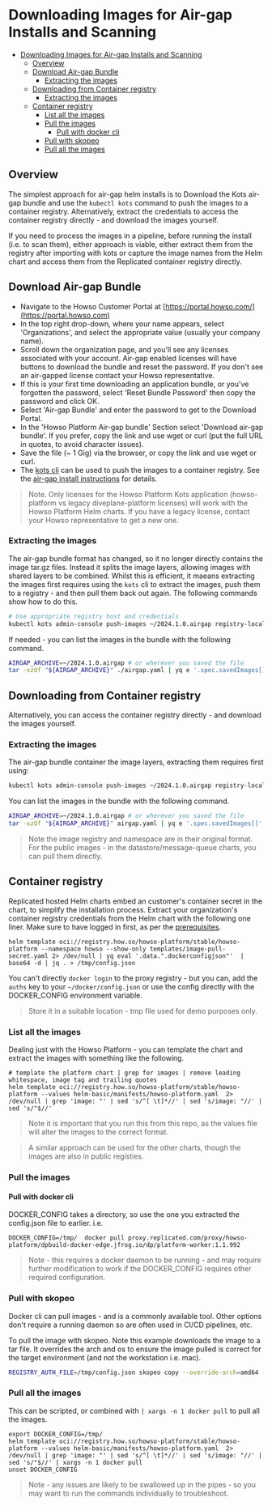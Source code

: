 # Downloading Images for Air-gap Installs and Scanning
- [Downloading Images for Air-gap Installs and Scanning](#downloading-images-for-air-gap-installs-and-scanning)
  - [Overview](#overview)
  - [Download Air-gap Bundle](#download-air-gap-bundle)
    - [Extracting the images](#extracting-the-images)
  - [Downloading from Container registry](#downloading-from-container-registry)
    - [Extracting the images](#extracting-the-images-1)
  - [Container registry](#container-registry)
    - [List all the images](#list-all-the-images)
    - [Pull the images](#pull-the-images)
      - [Pull with docker cli](#pull-with-docker-cli)
    - [Pull with skopeo](#pull-with-skopeo)
    - [Pull all the images](#pull-all-the-images)

## Overview 

The simplest approach for air-gap helm installs is to Download the Kots air-gap bundle and use the `kubectl kots` command to push the images to a container registry.  Alternatively, extract the credentials to access the container registry directly - and download the images yourself.

If you need to process the images in a pipeline, before running the install (i.e. to scan them), either approach is viable, either extract them from the registry after importing with kots or capture the image names from the Helm chart and access them from the Replicated container registry directly. 


## Download Air-gap Bundle

- Navigate to the Howso Customer Portal at [https://portal.howso.com/](https://portal.howso.com)
- In the top right drop-down, where your name appears, select 'Organizations', and select the appropriate value (usually your company name).
- Scroll down the organization page, and you'll see any licenses associated with your account.  Air-gap enabled licenses will have buttons to download the bundle and reset the password.  If you don't see an air-gapped license contact your Howso representative.
- If this is your first time downloading an application bundle, or you've forgotten the password, select 'Reset Bundle Password' then copy the password and click OK.
- Select 'Air-gap Bundle' and enter the password to get to the Download Portal.
- In the 'Howso Platform Air-gap bundle' Section select 'Download air-gap bundle'.  If you prefer, copy the link and use wget or curl (put the full URL in quotes, to avoid character issues).
- Save the file (~ 1 Gig) via the browser, or copy the link and use wget or curl. 
- The [kots cli](https://kots.io/kots-cli/) can be used to push the images to a container registry.  See the [air-gap install instructions](../helm-airgap/README.md) for details.

> Note. Only licenses for the Howso Platform Kots application (howso-platform vs legacy diveplane-platform licenses) will work with the Howso Platform Helm charts.  If you have a legacy license, contact your Howso representative to get a new one.

### Extracting the images 

The air-gap bundle format has changed, so it no longer directly contains the image tar.gz files.  Instead it splits the image layers, allowing images with shared layers to be combined.  Whilst this is efficient, it maeans extracting the images first requires using the `kots` cli to extract the images, push them to a registry - and then pull them back out again.  The following commands show how to do this.


```sh 
# Use appropriate registry host and credentials
kubectl kots admin-console push-images ~/2024.1.0.airgap registry-localhost:5000 --registry-username reguser --registry-password pw --namespace howso --skip-registry-check
```

If needed - you can list the images in the bundle with the following command. 
```sh
AIRGAP_ARCHIVE=~/2024.1.0.airgap # or wherever you saved the file
tar -xzOf "${AIRGAP_ARCHIVE}" ./airgap.yaml | yq e '.spec.savedImages[]' # The air-gap.yaml file contains a list of the images in the bundle - if you don't have yq just remove that piped cmd
```


## Downloading from Container registry

Alternatively, you can access the container registry directly - and download the images yourself.

### Extracting the images 

The air-gap bundle container the image layers, extracting them requires first using:
```sh
kubectl kots admin-console push-images ~/2024.1.0.airgap registry-localhost:5000 --registry-username reguser --registry-password pw --namespace howso --skip-registry-check
```

You can list the images in the bundle with the following command. 
```sh
AIRGAP_ARCHIVE=~/2024.1.0.airgap # or wherever you saved the file
tar -xzOf "${AIRGAP_ARCHIVE}" airgap.yaml | yq e '.spec.savedImages[]' # The airgap.yaml file contains a list of the images in the bundle - if you don't have yq just remove the piped cmd
```
> Note the image registry and namespace are in their original format.  For the public images - in the datastore/message-queue charts, you can pull them directly.

## Container registry 

Replicated hosted Helm charts embed an customer's container secret in the chart, to simplify the installation process.  Extract your organization's container registry credentials from the Helm chart with the following one liner.  Make sure to have logged in first, as per the [prerequisites](../prereqs/README.md).
```
helm template oci://registry.how.so/howso-platform/stable/howso-platform --namespace howso --show-only templates/image-pull-secret.yaml 2> /dev/null | yq eval '.data.".dockerconfigjson"'  | base64 -d | jq . > /tmp/config.json
```

You can't directly `docker login` to the proxy registry - but you can, add the `auths` key to your `~/docker/config.json` or use the config directly with the DOCKER_CONFIG environment variable.
> Store it in a suitable location - tmp file used for demo purposes only.

### List all the images

Dealing just with the Howso Platform - you can template the chart and extract the images with something like the following.
```
# template the platform chart | grep for images | remove leading whitespace, image tag and trailing quotes 
helm template oci://registry.how.so/howso-platform/stable/howso-platform --values helm-basic/manifests/howso-platform.yaml  2> /dev/null | grep 'image: "' | sed 's/^[ \t]*//' | sed 's/image: "//' | sed 's/"$//'
```
> Note it is important that you run this from this repo, as the values file will alter the images to the correct format.

> A similar approach can be used for the other charts, though the images are also in public registies. 

### Pull the images

#### Pull with docker cli 
DOCKER_CONFIG takes a directory, so use the one you extracted the config.json file to earlier.
i.e.
```
DOCKER_CONFIG=/tmp/  docker pull proxy.replicated.com/proxy/howso-platform/dpbuild-docker-edge.jfrog.io/dp/platform-worker:1.1.992
```

> Note - this requires a docker daemon to be running - and may require further modification to work if the DOCKER_CONFIG requires other required configuration.

### Pull with skopeo 

Docker cli can pull images - and is a commonly available tool.  Other options don't require a running daemon so are often used in CI/CD pipelines, etc.

To pull the image with skopeo.  Note this example downloads the image to a tar file.  It overrides the arch and os to ensure the image pulled is correct for the target environment (and not the workstation i.e. mac). 

```sh
REGISTRY_AUTH_FILE=/tmp/config.json skopeo copy --override-arch=amd64 --override-os=linux docker://proxy.replicated.com/proxy/howso-platform/dpbuild-docker-edge.jfrog.io/dp/platform-worker:1.1.992 docker-archive:/tmp/platform-worker_1.1.992.tar
```

### Pull all the images
This can be scripted, or combined with `| xargs -n 1 docker pull` to pull all the images.

```
export DOCKER_CONFIG=/tmp/
helm template oci://registry.how.so/howso-platform/stable/howso-platform --values helm-basic/manifests/howso-platform.yaml  2> /dev/null | grep 'image: "' | sed 's/^[ \t]*//' | sed 's/image: "//' | sed 's/"$//' | xargs -n 1 docker pull
unset DOCKER_CONFIG
```
> Note - any issues are likely to be swallowed up in the pipes - so you may want to run the commands individually to troubleshoot.
